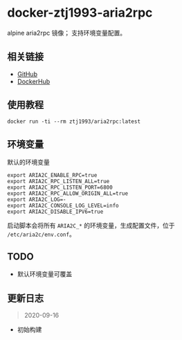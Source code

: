 # docker-ztj1993-aria2rpc

alpine aria2rpc 镜像；
支持环境变量配置。

## 相关链接
- [GitHub](https://github.com/ztj1993/docker-aria2rpc)
- [DockerHub](https://hub.docker.com/r/ztj1993/aria2rpc)

## 使用教程
```
docker run -ti --rm ztj1993/aria2rpc:latest
```

## 环境变量
默认的环境变量
```
export ARIA2C_ENABLE_RPC=true
export ARIA2C_RPC_LISTEN_ALL=true
export ARIA2C_RPC_LISTEN_PORT=6800
export ARIA2C_RPC_ALLOW_ORIGIN_ALL=true
export ARIA2C_LOG=-
export ARIA2C_CONSOLE_LOG_LEVEL=info
export ARIA2C_DISABLE_IPV6=true
```
启动脚本会将所有 `ARIA2C_*` 的环境变量，生成配置文件，位于 `/etc/aria2c/env.conf`。

## TODO
- 默认环境变量可覆盖

## 更新日志

> 2020-09-16

- 初始构建
